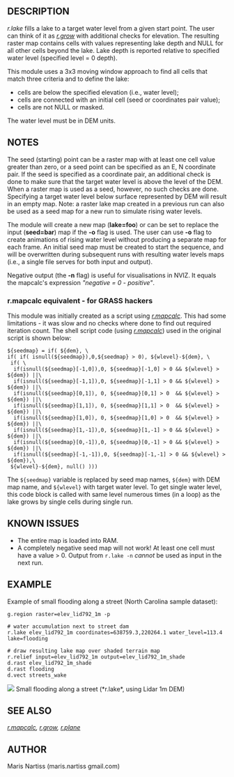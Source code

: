 ## DESCRIPTION

*r.lake* fills a lake to a target water level from a given start point.
The user can think of it as *[r.grow](r.grow.md)* with additional checks
for elevation. The resulting raster map contains cells with values
representing lake depth and NULL for all other cells beyond the lake.
Lake depth is reported relative to specified water level (specified
level = 0 depth).

This module uses a 3x3 moving window approach to find all cells that
match three criteria and to define the lake:

- cells are below the specified elevation (i.e., water level);
- cells are connected with an initial cell (seed or coordinates pair
  value);
- cells are not NULL or masked.

The water level must be in DEM units.

## NOTES

The seed (starting) point can be a raster map with at least one cell
value greater than zero, or a seed point can be specified as an E, N
coordinate pair. If the seed is specified as a coordinate pair, an
additional check is done to make sure that the target water level is
above the level of the DEM. When a raster map is used as a seed,
however, no such checks are done. Specifying a target water level below
surface represented by DEM will result in an empty map. Note: a raster
lake map created in a previous run can also be used as a seed map for a
new run to simulate rising water levels.

The module will create a new map (**lake=foo**) or can be set to replace
the input (**seed=bar**) map if the **-o** flag is used. The user can
use **-o** flag to create animations of rising water level without
producing a separate map for each frame. An initial seed map must be
created to start the sequence, and will be overwritten during subsequent
runs with resulting water levels maps (i.e., a single file serves for
both input and output).

Negative output (the **-n** flag) is useful for visualisations in NVIZ.
It equals the mapcalc's expression *"negative = 0 - positive"*.

### r.mapcalc equivalent - for GRASS hackers

This module was initially created as a script using
*[r.mapcalc](r.mapcalc.md)*. This had some limitations - it was slow and
no checks where done to find out required iteration count. The shell
script code (using *[r.mapcalc](r.mapcalc.md)*) used in the original
script is shown below:

```shell
${seedmap} = if( ${dem}, \
if( if( isnull(${seedmap}),0,${seedmap} > 0), ${wlevel}-${dem}, \
 if( \
  if(isnull(${seedmap}[-1,0]),0, ${seedmap}[-1,0] > 0 && ${wlevel} > ${dem}) ||\
  if(isnull(${seedmap}[-1,1]),0, ${seedmap}[-1,1] > 0 && ${wlevel} > ${dem}) ||\
  if(isnull(${seedmap}[0,1]), 0, ${seedmap}[0,1] > 0  && ${wlevel} > ${dem}) ||\
  if(isnull(${seedmap}[1,1]), 0, ${seedmap}[1,1] > 0  && ${wlevel} > ${dem}) ||\
  if(isnull(${seedmap}[1,0]), 0, ${seedmap}[1,0] > 0  && ${wlevel} > ${dem}) ||\
  if(isnull(${seedmap}[1,-1]),0, ${seedmap}[1,-1] > 0 && ${wlevel} > ${dem}) ||\
  if(isnull(${seedmap}[0,-1]),0, ${seedmap}[0,-1] > 0 && ${wlevel} > ${dem}) ||\
  if(isnull(${seedmap}[-1,-1]),0, ${seedmap}[-1,-1] > 0 && ${wlevel} > ${dem}),\
 ${wlevel}-${dem}, null() )))
```

The `${seedmap}` variable is replaced by seed map names, `${dem}` with
DEM map name, and `${wlevel}` with target water level. To get single
water level, this code block is called with same level numerous times
(in a loop) as the lake grows by single cells during single run.

## KNOWN ISSUES

- The entire map is loaded into RAM.
- A completely negative seed map will not work! At least one cell must
  have a value \> 0. Output from `r.lake -n` *cannot* be used as input
  in the next run.

## EXAMPLE

Example of small flooding along a street (North Carolina sample
dataset):

```shell
g.region raster=elev_lid792_1m -p

# water accumulation next to street dam
r.lake elev_lid792_1m coordinates=638759.3,220264.1 water_level=113.4 lake=flooding

# draw resulting lake map over shaded terrain map
r.relief input=elev_lid792_1m output=elev_lid792_1m_shade
d.rast elev_lid792_1m_shade
d.rast flooding
d.vect streets_wake
```

<img src="r_lake_lidar_dem.jpg" data-border="1" />  
Small flooding along a street (*r.lake*, using Lidar 1m DEM)

## SEE ALSO

*[r.mapcalc](r.mapcalc.md), [r.grow](r.grow.md), [r.plane](r.plane.md)*

## AUTHOR

Maris Nartiss (maris.nartiss gmail.com)

